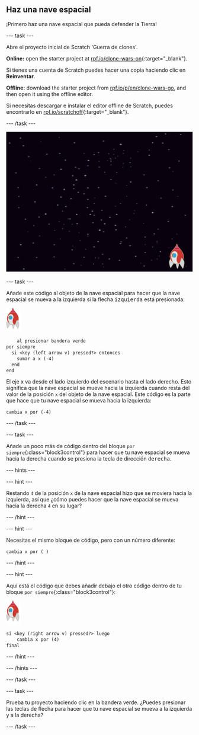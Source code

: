 ## Haz una nave espacial

¡Primero haz una nave espacial que pueda defender la Tierra!

\--- task \---

Abre el proyecto inicial de Scratch 'Guerra de clones'.

**Online:** open the starter project at [rpf.io/clone-wars-on](https://rpf.io/clone-wars-on){:target="_blank"}.

Si tienes una cuenta de Scratch puedes hacer una copia haciendo clic en **Reinventar**.

**Offline:** download the starter project from [rpf.io/p/en/clone-wars-go](https://rpf.io/p/en/clone-wars-go), and then open it using the offline editor.

Si necesitas descargar e instalar el editor offline de Scratch, puedes encontrarlo en [rpf.io/scratchoff](https://rpf.io/scratchoff){:target="_blank"}.

\--- /task \---

![proyecto inicial](images/starter-project.png)

\--- task \---

Añade este código al objeto de la nave espacial para hacer que la nave espacial se mueva a la izquierda si la flecha <kbd>izquierda</kbd> está presionada:

![objeto nave espacial](images/rocket-sprite.png)

```blocks3
    al presionar bandera verde
por siempre 
  si <key (left arrow v) pressed?> entonces 
    sumar a x (-4)
  end
end
```

El eje x va desde el lado izquierdo del escenario hasta el lado derecho. Esto significa que la nave espacial se mueve hacia la izquierda cuando resta del valor de la posición `x` del objeto de la nave espacial. Este código es la parte que hace que tu nave espacial se mueva hacia la izquierda:

```blocks3
cambia x por (-4)
```

\--- /task \---

\--- task \---

Añade un poco más de código dentro del bloque `por siempre`{:class="block3control"} para hacer que tu nave espacial se mueva hacia la derecha cuando se presiona la tecla de dirección <kbd>derecha</kbd>.

\--- hints \---

\--- hint \---

Restando `4` de la posición `x` de la nave espacial hizo que se moviera hacia la izquierda, así que ¿cómo puedes hacer que la nave espacial se mueva hacia la derecha `4` en su lugar?

\--- /hint \---

\--- hint \---

Necesitas el mismo bloque de código, pero con un número diferente:

```blocks3
cambia x por ( )
```

\--- /hint \---

\--- hint \---

Aquí está el código que debes añadir debajo el otro código dentro de tu bloque `por siempre`{:class="block3control"}:

![objeto nave espacial](images/rocket-sprite.png)

```blocks3
si <key (right arrow v) pressed?> luego
    cambia x por (4)
final
```

\--- /hint \---

\--- /hints \---

\--- /task \---

\--- task \---

Prueba tu proyecto haciendo clic en la bandera verde. ¿Puedes presionar las teclas de flecha para hacer que tu nave espacial se mueva a la izquierda y a la derecha?

\--- /task \---